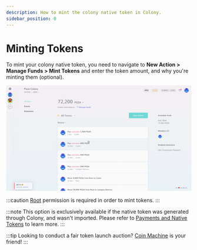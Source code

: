 ```yaml
---
description: How to mint the colony native token in Colony.
sidebar_position: 0
---
```


# Minting Tokens

To mint your colony native token, you need to navigate to **New Action > Manage Funds > Mint Tokens** and enter the token amount, and why you're minting them (optional).

![How to mint native tokens in Colony.](../assets/MintTokens.gif)

:::caution
[Root](../teams/permissions.md#root) permission is required in order to mint tokens.
:::

:::note
This option is exclusively available if the native token was generated through Colony, and wasn't imported. Please refer to [Payments and Native Tokens](../../learn/payments-and-tokens/payments-and-native-tokens.md) to learn more.
:::

:::tip
Looking to conduct a fair token launch auction? [Coin Machine](../coin-machine/) is your friend!
:::
